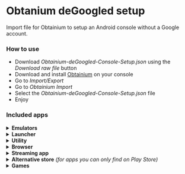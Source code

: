 # Obtanium deGoogled setup
Import file for Obtainium to setup an Android console without a Google account.

### How to use
- Download *Obtainium-deGoogled-Console-Setup.json* using the *Download raw file* button
- Download and install [Obtainium](https://github.com/ImranR98/Obtainium) on your console
- Go to *Import/Export*
- Go to *Obtainium Import*
- Select the *Obtainium-deGoogled-Console-Setup.json* file
- Enjoy

### Included apps

<details><summary><b>Emulators</b></summary>

* RetroArch *(Stable ver.)*
* RetroArch *(Nightly ver.)*
* Dolphin *(Development ver.)*
* Dolphin MMJR2
* Duckstation
* Flycast
* MelonDS
* PPSSPP
* Vita3K
* AetherSX2 *(v1.5-3668, v1.5-4248)*
* NetherSX2 *(v1.5-3668, v1.8-4248, v1.9-4248)*
* Lime3DS <sup>*(archived ver.)*</sup>
* Citra <sup>*(archived ver.)*</sup>
* Mandarine
* Citra MMJ
* Cemu
* Sudachi
* Citron
* Skyline
* Lemuroid
* Winlator
</details>


<details><summary><b>Launcher</b></summary>

* Daijisho
* Pegasus Frontend
* Titanius Launcher
</details>


<details><summary><b>Utility</b></summary>

* Obtanium
* MiXplorer (Beta)
* Localsend
* Syncthing
* KeyMapper
* NewPipe
* Jellyfin
* Stremio
* mpv
* Localsend
</details>


<details><summary><b>Browser</b></summary>

* Firefox
* Brave Browser
</details>


<details><summary><b>Streaming app</b></summary>

* Moonlight
* Steam Link
* Chiaki
* Better xCloud
</details>


<details><summary><b>Alternative store</b> <i>(for apps you can only find on Play Store)</i></summary>

* Aurora Store
</details>


<details><summary><b>Games</b></summary>

* Pluvia *(Steam client)*
* Space Cadet Pinball
</details>
